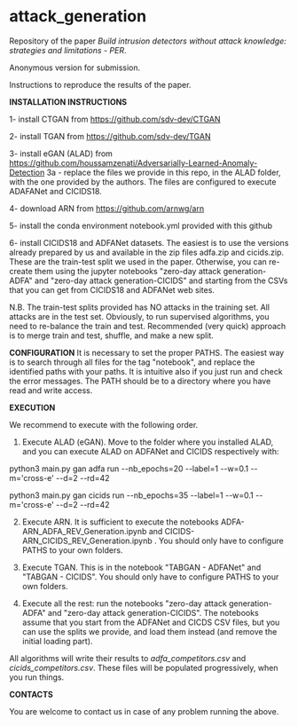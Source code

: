 # attack_generation

Repository of the paper *Build intrusion detectors without attack knowledge: strategies and limitations - PER*.

Anonymous version for submission.

Instructions to reproduce the results of the paper.

**INSTALLATION INSTRUCTIONS**

1- install CTGAN from https://github.com/sdv-dev/CTGAN

2- install TGAN from https://github.com/sdv-dev/TGAN

3- install eGAN (ALAD) from https://github.com/houssamzenati/Adversarially-Learned-Anomaly-Detection
3a - replace the files we provide in this repo, in the ALAD folder, with the one provided by the authors. The files are configured to execute ADAFANet and CICIDS18.

4- download ARN from https://github.com/arnwg/arn

5- install the conda environment notebook.yml provided with this github

6- install CICIDS18 and ADFANet datasets. The easiest is to use the versions already prepared by us and available in the zip files adfa.zip and cicids.zip. These are the train-test split we used in the paper. Otherwise, you can re-create them using the jupyter notebooks "zero-day attack generation-ADFA" and "zero-day attack generation-CICIDS" and starting from the CSVs that you can get from CICIDS18 and ADFANet web sites. 

N.B. The train-test splits provided has NO attacks in the training set. All attacks are in the test set. Obviously, to run supervised algorithms, you need to re-balance the train and test. Recommended (very quick) approach is to merge train and test, shuffle, and make a new split.

**CONFIGURATION**
It is necessary to set the proper PATHS. The easiest way is to search through all files for the tag "notebook", and replace the identified paths with your paths. It is intuitive also if you just run and check the error messages. The PATH should be to a directory where you have read and write access.


**EXECUTION**

We recommend to execute with the following order.

1. Execute ALAD (eGAN). Move to the folder where you installed ALAD, and you can execute ALAD on ADFANet and CICIDS respectively with:

python3 main.py  gan adfa run --nb_epochs=20 --label=1 --w=0.1 --m='cross-e' --d=2 --rd=42

python3 main.py  gan cicids run --nb_epochs=35 --label=1 --w=0.1 --m='cross-e' --d=2 --rd=42


2. Execute ARN. It is sufficient to execute the notebooks ADFA-ARN_ADFA_REV_Generation.ipynb and CICIDS-ARN_CICIDS_REV_Generation.ipynb . You should only have to configure PATHS to your own folders.


3. Execute TGAN. This is in the notebook "TABGAN - ADFANet" and "TABGAN - CICIDS". You should only have to configure PATHS to your own folders.

4. Execute all the rest: run the notebooks "zero-day attack generation-ADFA" and "zero-day attack generation-CICIDS". The notebooks assume that you start from the  ADFANet and CICDS CSV files, but you can use the splits we provide, and load them instead (and remove the initial loading part).


All algorithms will write their results to *adfa_competitors.csv* and *cicids_competitors.csv*. These files will be populated progressively, when you run things.


**CONTACTS**

You are welcome to contact us in case of any problem running the above.
